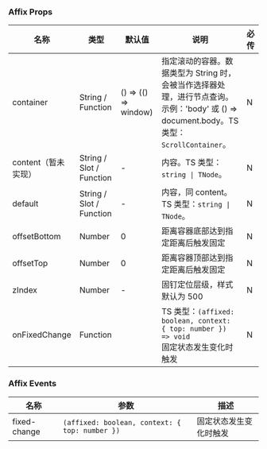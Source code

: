 ### Affix Props

名称 | 类型 | 默认值 | 说明 | 必传
-- | -- | -- | -- | --
container | String / Function | () => (() => window) | 指定滚动的容器。数据类型为 String 时，会被当作选择器处理，进行节点查询。示例：'body' 或 () => document.body。TS 类型：`ScrollContainer`。 | N
content（暂未实现） | String / Slot / Function | - | 内容。TS 类型：`string \| TNode`。 | N
default | String / Slot / Function | - | 内容，同 content。TS 类型：`string \| TNode`。 | N
offsetBottom | Number | 0 |  距离容器底部达到指定距离后触发固定 | N
offsetTop | Number | 0 |  距离容器顶部达到指定距离后触发固定 | N
zIndex | Number | - | 固钉定位层级，样式默认为 500 | N
onFixedChange | Function |  | TS 类型：`(affixed: boolean, context: { top: number }) => void`<br/>固定状态发生变化时触发 | N

### Affix Events

名称 | 参数 | 描述
-- | -- | --
fixed-change | `(affixed: boolean, context: { top: number })` | 固定状态发生变化时触发